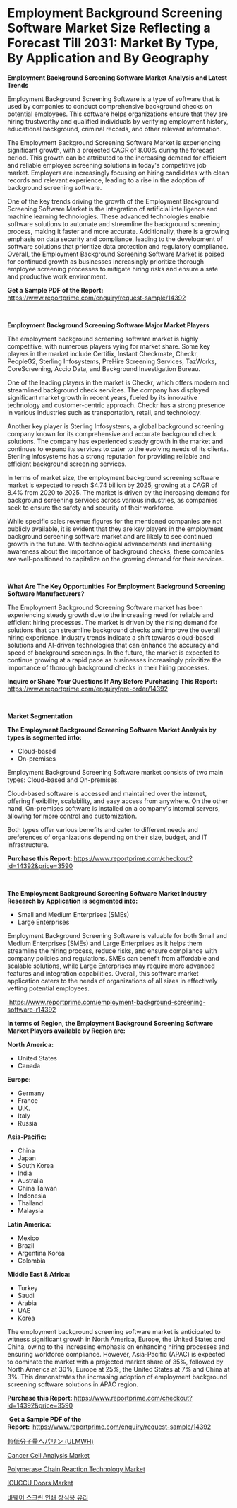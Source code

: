<p><h1>Employment Background Screening Software Market Size Reflecting a Forecast Till 2031: Market By Type, By Application and By Geography</h1></p><p><strong>Employment Background Screening Software Market Analysis and Latest Trends</strong></p>
<p><p>Employment Background Screening Software is a type of software that is used by companies to conduct comprehensive background checks on potential employees. This software helps organizations ensure that they are hiring trustworthy and qualified individuals by verifying employment history, educational background, criminal records, and other relevant information.</p><p>The Employment Background Screening Software Market is experiencing significant growth, with a projected CAGR of 8.00% during the forecast period. This growth can be attributed to the increasing demand for efficient and reliable employee screening solutions in today's competitive job market. Employers are increasingly focusing on hiring candidates with clean records and relevant experience, leading to a rise in the adoption of background screening software.</p><p>One of the key trends driving the growth of the Employment Background Screening Software Market is the integration of artificial intelligence and machine learning technologies. These advanced technologies enable software solutions to automate and streamline the background screening process, making it faster and more accurate. Additionally, there is a growing emphasis on data security and compliance, leading to the development of software solutions that prioritize data protection and regulatory compliance. Overall, the Employment Background Screening Software Market is poised for continued growth as businesses increasingly prioritize thorough employee screening processes to mitigate hiring risks and ensure a safe and productive work environment.</p></p>
<p><strong>Get a Sample PDF of the Report:&nbsp;</strong> <a href="https://www.reportprime.com/enquiry/request-sample/14392">https://www.reportprime.com/enquiry/request-sample/14392</a></p>
<p>&nbsp;</p>
<p><strong>Employment Background Screening Software Major Market Players</strong></p>
<p><p>The employment background screening software market is highly competitive, with numerous players vying for market share. Some key players in the market include Certifix, Instant Checkmate, Checkr, PeopleG2, Sterling Infosystems, PreHire Screening Services, TazWorks, CoreScreening, Accio Data, and Background Investigation Bureau.</p><p>One of the leading players in the market is Checkr, which offers modern and streamlined background check services. The company has displayed significant market growth in recent years, fueled by its innovative technology and customer-centric approach. Checkr has a strong presence in various industries such as transportation, retail, and technology.</p><p>Another key player is Sterling Infosystems, a global background screening company known for its comprehensive and accurate background check solutions. The company has experienced steady growth in the market and continues to expand its services to cater to the evolving needs of its clients. Sterling Infosystems has a strong reputation for providing reliable and efficient background screening services.</p><p>In terms of market size, the employment background screening software market is expected to reach $4.74 billion by 2025, growing at a CAGR of 8.4% from 2020 to 2025. The market is driven by the increasing demand for background screening services across various industries, as companies seek to ensure the safety and security of their workforce.</p><p>While specific sales revenue figures for the mentioned companies are not publicly available, it is evident that they are key players in the employment background screening software market and are likely to see continued growth in the future. With technological advancements and increasing awareness about the importance of background checks, these companies are well-positioned to capitalize on the growing demand for their services.</p></p>
<p>&nbsp;</p>
<p><strong>What Are The Key Opportunities For Employment Background Screening Software Manufacturers?</strong></p>
<p><p>The Employment Background Screening Software market has been experiencing steady growth due to the increasing need for reliable and efficient hiring processes. The market is driven by the rising demand for solutions that can streamline background checks and improve the overall hiring experience. Industry trends indicate a shift towards cloud-based solutions and AI-driven technologies that can enhance the accuracy and speed of background screenings. In the future, the market is expected to continue growing at a rapid pace as businesses increasingly prioritize the importance of thorough background checks in their hiring processes.</p></p>
<p><strong>Inquire or Share Your Questions If Any Before Purchasing This Report:</strong> <a href="https://www.reportprime.com/enquiry/pre-order/14392">https://www.reportprime.com/enquiry/pre-order/14392</a></p>
<p>&nbsp;</p>
<p><strong>Market Segmentation</strong></p>
<p><strong>The Employment Background Screening Software Market Analysis by types is segmented into:</strong></p>
<p><ul><li>Cloud-based</li><li>On-premises</li></ul></p>
<p><p>Employment Background Screening Software market consists of two main types: Cloud-based and On-premises. </p><p>Cloud-based software is accessed and maintained over the internet, offering flexibility, scalability, and easy access from anywhere. On the other hand, On-premises software is installed on a company's internal servers, allowing for more control and customization. </p><p>Both types offer various benefits and cater to different needs and preferences of organizations depending on their size, budget, and IT infrastructure.</p></p>
<p><strong>Purchase this Report:&nbsp;</strong><a href="https://www.reportprime.com/checkout?id=14392&price=3590">https://www.reportprime.com/checkout?id=14392&price=3590</a></p>
<p>&nbsp;</p>
<p><strong>The Employment Background Screening Software Market Industry Research by Application is segmented into:</strong></p>
<p><ul><li>Small and Medium Enterprises (SMEs)</li><li>Large Enterprises</li></ul></p>
<p><p>Employment Background Screening Software is valuable for both Small and Medium Enterprises (SMEs) and Large Enterprises as it helps them streamline the hiring process, reduce risks, and ensure compliance with company policies and regulations. SMEs can benefit from affordable and scalable solutions, while Large Enterprises may require more advanced features and integration capabilities. Overall, this software market application caters to the needs of organizations of all sizes in effectively vetting potential employees.</p></p>
<p><a href="https://www.reportprime.com/employment-background-screening-software-r14392">&nbsp;https://www.reportprime.com/employment-background-screening-software-r14392</a></p>
<p><strong>In terms of Region, the Employment Background Screening Software Market Players available by Region are:</strong></p>
<p>
    <p> <strong> North America: </strong>
        <ul>
            <li>United States</li>
            <li>Canada</li>
        </ul>
        </p> 
    <p> <strong> Europe: </strong>
        <ul>
            <li>Germany</li>
            <li>France</li>
            <li>U.K.</li>
            <li>Italy</li>
            <li>Russia</li>
        </ul>
        </p> 
    <p> <strong> Asia-Pacific: </strong>
        <ul>
            <li>China</li>
            <li>Japan</li>
            <li>South Korea</li>
            <li>India</li>
            <li>Australia</li>
            <li>China Taiwan</li>
            <li>Indonesia</li>
            <li>Thailand</li>
            <li>Malaysia</li>
        </ul>
        </p> 
    <p> <strong> Latin America: </strong>
        <ul>
            <li>Mexico</li>
            <li>Brazil</li>
            <li>Argentina Korea</li>
            <li>Colombia</li>
        </ul>
        </p> 
    <p> <strong> Middle East & Africa: </strong>
        <ul>
            <li>Turkey</li>
            <li>Saudi</li>
            <li>Arabia</li>
            <li>UAE</li>
            <li>Korea</li>
        </ul>
    </p>
    </p>
<p><p>The employment background screening software market is anticipated to witness significant growth in North America, Europe, the United States and China, owing to the increasing emphasis on enhancing hiring processes and ensuring workforce compliance. However, Asia-Pacific (APAC) is expected to dominate the market with a projected market share of 35%, followed by North America at 30%, Europe at 25%, the United States at 7% and China at 3%. This demonstrates the increasing adoption of employment background screening software solutions in APAC region.</p></p>
<p><strong>Purchase this Report: </strong><a href="https://www.reportprime.com/checkout?id=14392&price=3590">https://www.reportprime.com/checkout?id=14392&price=3590</a></p>
<p>&nbsp;<strong>Get a Sample PDF of the Report:&nbsp;&nbsp;</strong><a href="https://www.reportprime.com/enquiry/request-sample/14392">https://www.reportprime.com/enquiry/request-sample/14392</a></p>
<p><strong></strong></p>
<p><p><a href="https://github.com/pepo3k/Market-Research-Report-List-3/blob/main/935597686928.md">超低分子量ヘパリン (ULMWH)</a></p><p><a href="https://github.com/eugeneKim6262/Market-Research-Report-List-1/blob/main/cancer-cell-analysis-market.md">Cancer Cell Analysis Market</a></p><p><a href="https://github.com/qqkvdkuc33/Market-Research-Report-List-1/blob/main/polymerase-chain-reaction-technology-market.md">Polymerase Chain Reaction Technology Market</a></p><p><a href="https://medium.com/@josefahauck2023/icuccu-doors-market-growth-outlook-from-2024-to-2031-and-it-is-projecting-at-7-5-a256dd155fc3?postPublishedType=initial">ICUCCU Doors Market</a></p><p><a href="https://github.com/vss5505pa7z1p/Market-Research-Report-List-4/blob/main/4369313107721.md">바웨어 스크린 인쇄 장식용 유리</a></p></p>